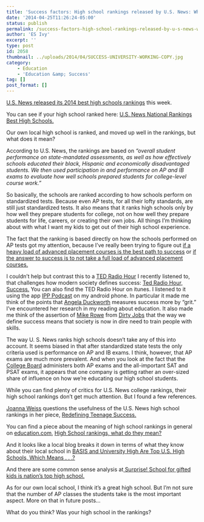 ```yaml
---
title: 'Success factors: High school rankings released by U.S. News: What do they mean?'
date: '2014-04-25T11:26:24-05:00'
status: publish
permalink: /success-factors-high-school-rankings-released-by-u-s-news-what-does-it-mean
author: 'ES Ivy'
excerpt: ''
type: post
id: 2058
thumbnail: ../uploads/2014/04/SUCCESS-UNIVERSITY-WORKING-COPY.jpg
category:
    - Education
    - 'Education &amp; Success'
tag: []
post_format: []
---
```

[U.S. News released its 2014 best high schools rankings](http://www.usnews.com/education/best-high-schools/articles/2014/04/22/us-news-releases-2014-best-high-schools-rankings "high school rankings") this week.

You can see if your high school ranked here: [U.S. News National Rankings Best High Schools.](http://www.usnews.com/education/best-high-schools/national-rankings)

Our own local high school is ranked, and moved up well in the rankings, but what does it mean?

According to U.S. News, the rankings are based on *“overall student performance on state-mandated assessments, as well as how effectively schools educated their black, Hispanic and economically disadvantaged students. We then used participation in and performance on AP and IB exams to evaluate how well schools prepared students for college-level course work.”*

So basically, the schools are ranked according to how schools perform on standardized tests. Because even AP tests, for all their lofty standards, are still just standardized tests. It also means that it ranks high schools only by how well they prepare students for college, not on how well they prepare students for life, careers, or creating their own jobs. All things I’m thinking about with what I want my kids to get out of their high school experience.

The fact that the ranking is based directly on how the schools performed on AP tests got my attention, because I’ve really been trying to figure out [if a heavy load of advanced placement courses is the best path to success](http://192.168.1.34:4945/?p=1919) or [if the answer to success is to not take a full load of advanced placement courses.](http://192.168.1.34:4945/?p=1920)

I couldn’t help but contrast this to a [TED Radio Hour](http://www.npr.org/programs/ted-radio-hour/) I recently listened to, that challenges how modern society defines success: [Ted Radio Hour, Success.](http://www.npr.org/2013/10/25/240777690/success) You can also find the TED Radio Hour on itunes. I listened to it using the app [IPP Podcast](https://play.google.com/store/apps/details?id=com.itunestoppodcastplayer.app) on my android phone. In particular it made me think of the points that [Angela Duckworth](https://sites.sas.upenn.edu/duckworth) measures success more by “grit.” I’ve encountered her research in my reading about education. It also made me think of the assertion of [Mike Rowe](http://mikerowe.com/) from [Dirty Jobs](http://www.discovery.com/tv-shows/dirty-jobs) that the way we define success means that society is now in dire need to train people with skills.

The way U. S. News ranks high schools doesn’t take any of this into account. It seems biased in that after standardized state tests the only criteria used is performance on AP and IB exams. I think, however, that AP exams are much more prevalent. And when you look at the fact that the [College Board](https://apstudent.collegeboard.org/home) administers both AP exams and the all-important SAT and PSAT exams, it appears that one company is getting rather an over-sized share of influence on how we’re educating our high school students.

While you can find plenty of critics for U.S. News college rankings, their high school rankings don’t get much attention. But I found a few references.

[Joanna Weiss](http://joannaweiss.net/) questions the usefulness of the U.S. News high school rankings in her piece, [Redefining Teenage Success.](http://www.bostonglobe.com/opinion/2014/04/24/ending-high-school-achievement-arms-race/Vp0d1aX4t5scyHhG1knUII/story.html)

You can find a piece about the meaning of high school rankings in general on [education.com](education.com), [High School rankings, what do they mean?](http://www.education.com/magazine/article/High_School_Rankings/)

And it looks like a local blog breaks it down in terms of what they know about their local school in [BASIS and University High Are Top U.S. High Schools, Which Means . . .?](http://www.tucsonweekly.com/TheRange/archives/2014/04/23/basis-and-university-high-are-top-us-high-schools-which-means)

And there are some common sense analysis at[ Surprise! School for gifted kids is nation’s top high school.](http://blog.sfgate.com/education/2014/04/23/surprise-school-for-gifted-kids-is-nations-top-high-school/#22724101=0)

As for our own local school, I think it’s a great high school. But I’m not sure that the number of AP classes the students take is the most important aspect. More on that in future posts…

What do you think? Was your high school in the rankings?